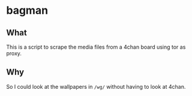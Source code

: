 # bagman

## What
This is a script to scrape the media files from a 4chan board using tor as proxy.

## Why
So I could look at the wallpapers in `/wg/` without having to look at 4chan.